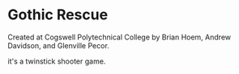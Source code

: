 # Gothic Rescue
Created at Cogswell Polytechnical College by Brian Hoem, Andrew Davidson, and Glenville Pecor.

it's a twinstick shooter game.